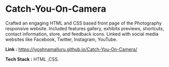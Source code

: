 # Catch-You-On-Camera

 Crafted an engaging HTML and CSS based front page of the Photography responsive website.
 Included features gallery, exhibits previews, shortcuts, contact information, store, and feedback icons.
 Linked with social media websites like Facebook, Twitter, Instagram, YouTube.



**Link :**  https://jyoshnamalluru.github.io/Catch-You-On-Camera/

**Tech Stack :** HTML ,CSS.
